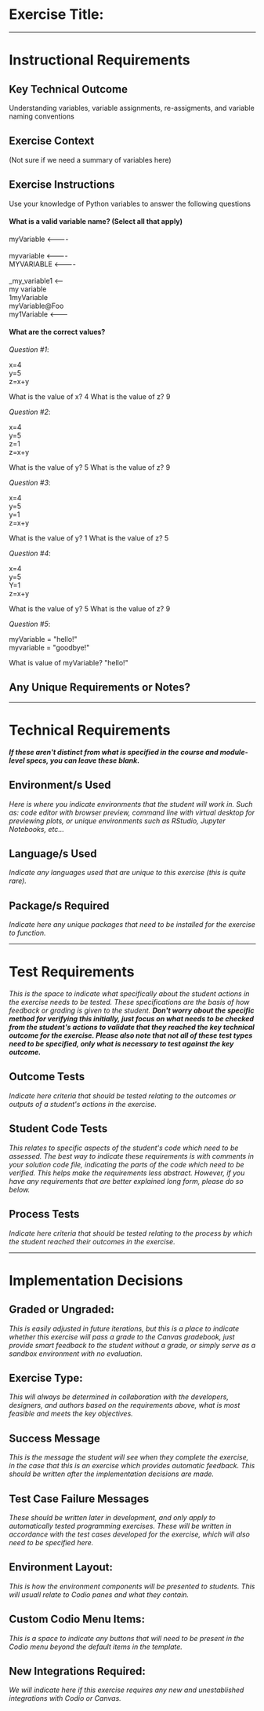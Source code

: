 # Exercise Title:
---
# Instructional Requirements
## Key Technical Outcome
Understanding variables, variable assignments, re-assigments, and variable naming conventions


## Exercise Context
(Not sure if we need a summary of variables here)

## Exercise Instructions
Use your knowledge of Python variables to answer the following questions

#### What is a valid variable name? (Select all that apply)

myVariable <----<br/>  
myvariable <----<br/> 
MYVARIABLE <----<br/>  
_my_variable1 <--<br/> 
my variable <br/>
1myVariable<br/>
myVariable@Foo<br>
my1Variable <---<br>


#### What are the correct values?

<em>Question #1</em>:

x=4<br>
y=5<br>
z=x+y<br> 

What is the value of x?  4
What is the value of z?  9

<em>Question #2</em>:

x=4<br>
y=5<br>
z=1<br>
z=x+y<br>

What is the value of y? 5
What is the value of z? 9

<em>Question #3</em>:

x=4<br>
y=5<br>
y=1<br>
z=x+y<br>

What is the value of y? 1
What is the value of z? 5


<em>Question #4</em>:

x=4<br>
y=5<br>
Y=1<br>
z=x+y<br>


What is the value of y? 5
What is the value of z? 9

<em>Question #5</em>:

myVariable = "hello!"<br>
myvariable = "goodbye!"<br>

What is value of myVariable? "hello!"


## Any Unique Requirements or Notes?

---
# Technical Requirements
<em><strong>If these aren't distinct from what is specified in the course and module-level specs, you can leave these blank.</strong></em>

## Environment/s Used
<em>Here is where you indicate environments that the student will work in. Such as: code editor with browser preview, command line with virtual desktop for previewing plots, or unique environments such as RStudio, Jupyter Notebooks, etc...</em>

## Language/s Used
<em>Indicate any languages used that are unique to this exercise (this is quite rare).</em>

## Package/s Required
<em>Indicate here any unique packages that need to be installed for the exercise to function.</em>

---
# Test Requirements
<em>This is the space to indicate what specifically about the student actions in the exercise needs to be tested. These specifications are the basis of how feedback or grading is given to the student. <strong>Don't worry about the specific method for verifying this initially, just focus on what needs to be checked from the student's actions to validate that they reached the key technical outcome for the exercise. Please also note that not all of these test types need to be specified, only what is necessary to test against the key outcome.</strong></em>

## Outcome Tests
<em>Indicate here criteria that should be tested relating to the outcomes or outputs of a student's actions in the exercise.</em>

## Student Code Tests
<em>This relates to specific aspects of the student's code which need to be assessed. The best way to indicate these requirements is with comments in your solution code file, indicating the parts of the code which need to be verified. This helps make the requirements less abstract. However, if you have any requirements that are better explained long form, please do so below.</em>

## Process Tests
<em>Indicate here criteria that should be tested relating to the process by which the student reached their outcomes in the exercise.</em>

---
#  Implementation Decisions

## Graded or Ungraded:
<em>This is easily adjusted in future iterations, but this is a place to indicate whether this exercise will pass a grade to the Canvas gradebook, just provide smart feedback to the student without a grade, or simply serve as a sandbox environment with no evaluation.</em>

## Exercise Type:
<em>This will always be determined in collaboration with the developers, designers, and authors based on the requirements above, what is most feasible and meets the key objectives.</em>

## Success Message
<em>This is the message the student will see when they complete the exercise, in the case that this is an exercise which provides automatic feedback. This should be written after the implementation decisions are made.</em>

## Test Case Failure Messages
<em>These should be written later in development, and only apply to automatically tested programming exercises. These will be written in accordance with the test cases developed for the exercise, which will also need to be specified here.</em>

## Environment Layout:
<em>This is how the environment components will be presented to students. This will usuall relate to Codio panes and what they contain.</em>

## Custom Codio Menu Items:
<em>This is a space to indicate any buttons that will need to be present in the Codio menu beyond the default items in the template.</em>

## New Integrations Required:
<em>We will indicate here if this exercise requires any new and unestablished integrations with Codio or Canvas.</em>
